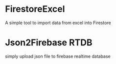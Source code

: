 # FirestoreExcel

A simple tool to import data from excel into Firestore

# Json2Firebase RTDB

simply upload json file to firebase realtime database
